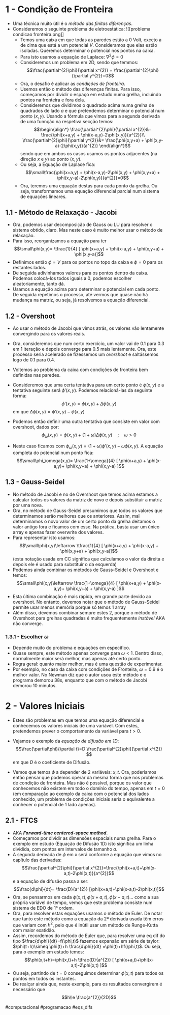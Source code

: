 # 1 - Condição de Fronteira
- Uma técnica muito útil é o *método das finitas diferenças*.
- Consideremos o seguinte problema de eletroestática:
![[problema condicao fronteira.png]]
    - Temos uma caixa em que todas as paredes estão a $0~\text{Volt}$, exceto a de cima que está a um potencial $V$. Consideramos que elas estão isoladas. Queremos determinar o potencial nos pontos na caixa.
    - Para isto usamos a equação de Laplace: $\nabla^{2} \phi=0$
    - Consideremos um problema em 2D, sendo que temmos: $$\frac{\partial^{2}\phi}{\partial x^{2}} + \frac{\partial^{2}\phi}{\partial y^{2}}=0$$
    - Ora, o desafio é aplicar as *condições de fronteira*. 
    - Usemos então o método das diferenças finitas. Para isso, começamos por dividir o espaço em estudo numa grelha, incluindo pontos na fronteira e fora dela.
    - Consideremos que dividimos o quadrado acima numa grelha de quadrados de lado $a$ e que pretendemos determinar o potencial num ponto $(x,y)$. Usando a fórmula que vimos para a segunda derivada de uma funnção na respetiva secção temos: $$\begin{align*}
\frac{\partial^{2}\phi}{\partial x^{2}}&= \frac{\phi(x+a,y) + \phi(x-a,y)-2\phi(x,y)}{a^{2}}\\
\frac{\partial^{2}\phi}{\partial y^{2}}&= \frac{\phi(x,y+a) + \phi(x,y-a)-2\phi(x,y)}{a^{2}}
\end{align*}$$ sendo que em ambos os casos usamos os pontos adjacentes (na direção $x$ e $y$) ao ponto $(x,y)$.
    - Ou seja, a Equação de Laplace fica: $$\small\frac{\phi(x+a,y) + \phi(x-a,y)-2\phi(x,y) + \phi(x,y+a) + \phi(x,y-a)-2\phi(x,y)}{a^{2}}=0$$
    - Ora, teremos uma equação destas para cada ponto da grelha. Ou seja, transformamos uma equação diferencial parcial num sistema de equações lineares.

## 1.1 - Método de Relaxação - Jacobi
- Ora, podemos usar decomposição de Gauss ou LU para resolver o sistema obtido, claro. Mas neste caso é muito melhor usar o método de relaxação.
- Para isso, reorganizamos a equação para ter $$\small\phi(x,y)= \tfrac{1}{4} [ \phi(x+a,y) + \phi(x-a,y) + \phi(x,y+a) + \phi(x,y-a)]$$
- Definimos então $\phi=V$ para os pontos no topo da caixa e $\phi=0$ para os restantes lados.
- De seguida adivinhamos valores para os pontos dentro da caixa. Podemos colocá-los todos iguais a 0, podemos escolher aleatoriamente, tanto dá.
- Usamos a equação acima para determinar o potencial em cada ponto. De seguida repetimos o processo, até vermos que quase não há mudança na matriz, ou seja, já resolvemos a equação diferencial.



## 1.2 - Overshoot
- Ao usar o método de Jacobi que vimos atrás, os valores vão lentamente convergindo para os valores reais. 
- Ora, consideremos que num certo exercício, um valor vai de $0.1$ para $0.3$ em 1 iteração e depois converge para $0.5$ mais lentamente. Ora, este processo seria acelerado se fizessemos um *overshoot* e saltássemos logo de $0.1$ para $0.4$.

- Voltemos ao problema da caixa com condições de fronteira bem definidas nas paredes.
- Consideremos que uma certa tentativa para um certo ponto é $\phi(x,y)$ e a tentativa seguinte será $\phi'(x,y)$. Podemos relacioná-las da seguinte forma: $$\phi'(x,y)=\phi(x,y)+\Delta \phi(x,y)$$em que $\Delta \phi(x,y)=\phi'(x,y)-\phi(x,y)$
- Podemos então definir uma outra tentativa que consiste em valor com overshoot, dados por: $$\phi_\omega(x,y)=\phi(x,y)+(1+\omega)\Delta \phi(x,y) \quad;\quad \omega>0$$
- Neste caso ficamos com $\phi_{\omega}(x,y)=(1+\omega)\phi'(x,y)-\omega \phi(x,y)$. A equação completa do potencial num ponto fica: $$\small\phi_\omega(x,y)= \frac{1+\omega}{4} [ \phi(x+a,y) + \phi(x-a,y)+ \phi(x,y+a) + \phi(x,y-a) ]$$
## 1.3 - Gauss-Seidel
- No método de Jacobi e no de Overshoot que temos acima estamos a calcular todos os valores da matriz de novo e depois substituir a matriz por uma nova.
- Ora, no método de Gauss-Seidel presumimos que todos os valores que determinamos serão melhores que os anteriores. Assim, mal determinamos o novo valor de um certo ponto da grelha deitamos o valor antigo fora e ficamos com esse. Na prática, basta usar um único array e apenas fazer overwrite dos valores.
- Para representar isto usamos:
$$\small\phi(x,y)\leftarrow \tfrac{1}{4} [ \phi(x+a,y) + \phi(x-a,y) + \phi(x,y+a) + \phi(x,y-a)]$$
(esta notação usada em CC significa que calculamos o valor da direita e depois ele é usado para substituir o da esquerda)
- Podemos ainda combinar os métodos de Gauss-Seidel e Overshoot e temos:
$$\small\phi(x,y)\leftarrow \frac{1+\omega}{4} [ \phi(x+a,y) + \phi(x-a,y)+ \phi(x,y+a) + \phi(x,y-a) ]$$
- Esta última combinação é mais rápida, em grande parte devido ao overshoot. No entanto, devemos notar que o método de Gauss-Seidel permite usar menos memória porque só temos 1 array
- Além disso, devemos combinar sempre estes 2, porque o método de Overshoot para grelhas quadradas é muito frequentemente *instável* AKA não converge.

### 1.3.1 - Escolher $\omega$
- Depende muito do problema e equações em específico. 
- Quase sempre, este método apenas converge para $\omega<1$. Dentro disso, normalmente maior será melhor, mas apenas até certo ponto.
- Regra geral: quanto maior melhor, mas é uma questão de experimentar.
- Por exemplo, no caso da caixa com condições de Fronteira, $\omega=0.9$ é o melhor valor. No Newman diz que o autor usou este método e o programa demorou 38s, enquanto que com o método de Jacobi demorou 10 minutos.

# 2 - Valores Iniciais
- Estes são problemas em que temos uma equação diferencial e conhecemos os valores iniciais de uma variável. Com estes, pretendemos prever o comportamento da variável para $t>0$.

- Vejamos o exemplo da *equação de difusão em 1D*: $$\frac{\partial\phi}{\partial t}=D \frac{\partial^{2}\phi}{\partial x^{2}} $$
em que $D$ é o coeficiente de Difusão.
- Vemos que temos $\phi$ a depender de 2 variáveis: $x,t$. Ora, poderíamos então pensar que podemos operar da mesma forma que nos problemas de condição de fronteira. Mas não é possível, porque os valor que conhecemos não existem em todo o domínio do tempo, apenas em $t=0$ (em comparação ao exemplo da caixa com o potencial dos lados conhecido, um problema de condições iniciais seria o equivalente a conhecer o potencial de 1 lado apenas).

## 2.1 - FTCS
- AKA **_Forward-time centered-space method_**.
- Começamos por dividir as dimensões espaciais numa grelha. Para o exemplo em estudo (Equação de Difusão 1D) isto significa um linha dividida, com pontos em intervalos de tamanho $a$.
- A segunda derivada de $\phi$ em $x$ será conforme a equação que vimos no capítulo das derivadas:
$$\frac{\partial^{2}\phi}{\partial x^{2}}=\frac{\phi(x+a,t)+\phi(x-a,t)-2\phi(x,t)}{a^{2}}$$
e a equação de difusão passa a ser:
$$\frac{d\phi}{dt}= \frac{D}{a^{2}} [\phi(x+a,t)+\phi(x-a,t)-2\phi(x,t)]$$
- Ora, se pensarmos em cada $\phi(x,t), \phi(x+a,t),\phi(x-a,t)\dots$ como a sua própria variável de tempo, vemos que este problema consiste num sistema de EDO de 1ª ordem.
- Ora, para resolver estas equações usamos o método de Euler. De notar que tanto este método como a equação da 2ª derivada usada têm erros que variam com $h^{2}$, pelo que é inútil usar um método de Runge-Kutta com maior exatidão.
- Assim, recordemos do método de Euler que, para resolver uma eq dif do tipo $\frac{d\phi}{dt}=f(\phi,t)$ fazemos expansão em série de taylor: $\phi(t+h)\simeq \phi(t)+h \frac{d\phi}{dt} =\phi(t)+hf(\phi,t)$. Ou seja, para o exemplo em estudo temos:
$$\phi(x,t+h)=\phi(x,t)+h \tfrac{D}{a^{2}} [ \phi(x+a,t)+\phi(x-a,t)-2\phi(x,t) ]$$
- Ou seja, partindo de $t=0$ conseguimos determinar $\phi(x,t)$ para todos os pontos em todos os instantes. 
- De realçar ainda que, neste exemplo, para os resultados convergirem é necessário que $$h\le \frac{a^{2}}{2D}$$

#computacional #programacao #eqs_difs